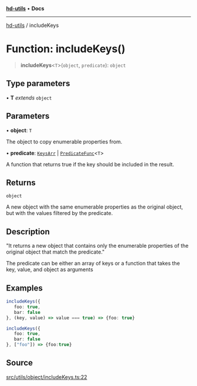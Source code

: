 [**hd-utils**](../README.md) • **Docs**

***

[hd-utils](../globals.md) / includeKeys

# Function: includeKeys()

> **includeKeys**\<`T`\>(`object`, `predicate`): `object`

## Type parameters

• **T** *extends* `object`

## Parameters

• **object**: `T`

The object to copy enumerable properties from.

• **predicate**: [`KeysArr`](../type-aliases/KeysArr.md) \| [`PredicateFunc`](../type-aliases/PredicateFunc.md)\<`T`\>

A function that returns true if the key should be included in the result.

## Returns

`object`

A new object with the same enumerable properties as the original object, but with the
values filtered by the predicate.

## Description

"It returns a new object that contains only the enumerable properties of the original object that
match the predicate."

The predicate can be either an array of keys or a function that takes the key, value, and object as
arguments

## Examples

```ts
includeKeys({
   foo: true,
   bar: false
}, (key, value) => value === true) => {foo: true}
```

```ts
includeKeys({
   foo: true,
   bar: false
}, ["foo"]) => {foo:true}
```

## Source

[src/utils/object/includeKeys.ts:22](https://github.com/AhmadHddad/h-utils/blob/5c76ff5de068cee019fc632d9da2e395721bb48f/src/utils/object/includeKeys.ts#L22)
